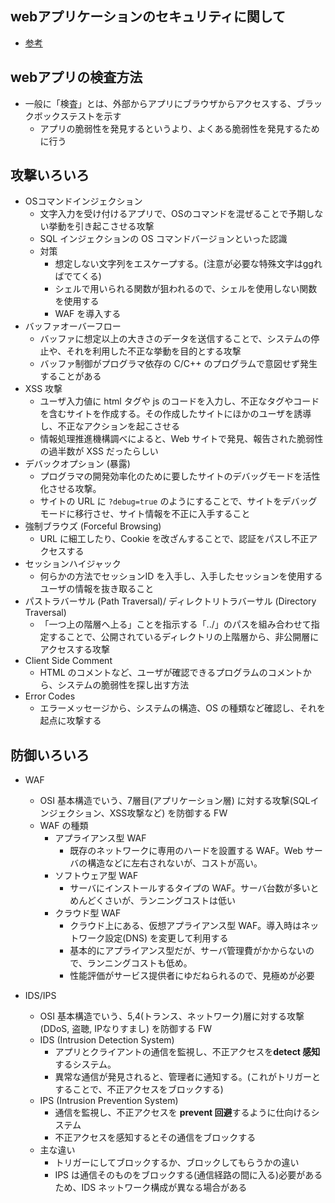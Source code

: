 ## webアプリケーションのセキュリティに関して
- [参考](https://www.atmarkit.co.jp/ait/articles/0309/20/news001.html)

## webアプリの検査方法
- 一般に「検査」とは、外部からアプリにブラウザからアクセスする、ブラックボックステストを示す
    - アプリの脆弱性を発見するというより、よくある脆弱性を発見するために行う

## 攻撃いろいろ
- OSコマンドインジェクション
    - 文字入力を受け付けるアプリで、OSのコマンドを混ぜることで予期しない挙動を引き起こさせる攻撃
    - SQL インジェクションの OS コマンドバージョンといった認識
    - 対策
        - 想定しない文字列をエスケープする。(注意が必要な特殊文字はggればでてくる)
        - シェルで用いられる関数が狙われるので、シェルを使用しない関数を使用する
        - WAF を導入する
- バッファオーバーフロー
    - バッファに想定以上の大きさのデータを送信することで、システムの停止や、それを利用した不正な挙動を目的とする攻撃
    - バッファ制御がプログラマ依存の C/C++ のプログラムで意図せず発生することがある
- XSS 攻撃
    - ユーザ入力値に html タグや js のコードを入力し、不正なタグやコードを含むサイトを作成する。その作成したサイトにほかのユーザを誘導し、不正なアクションを起こさせる
    - 情報処理推進機構調べによると、Web サイトで発見、報告された脆弱性の過半数が XSS だったらしい
- デバックオプション (暴露)
    - プログラマの開発効率化のために要したサイトのデバッグモードを活性化させる攻撃。
    - サイトの URL に `?debug=true` のようにすることで、サイトをデバッグモードに移行させ、サイト情報を不正に入手すること
- 強制ブラウズ (Forceful Browsing)
    - URL に細工したり、Cookie を改ざんすることで、認証をパスし不正アクセスする
- セッションハイジャック
    - 何らかの方法でセッションID を入手し、入手したセッションを使用するユーザの情報を抜き取ること
- パストラバーサル (Path Traversal)/ ディレクトリトラバーサル (Directory Traversal)
    - 「一つ上の階層へ上る」ことを指示する「../」のパスを組み合わせて指定することで、公開されているディレクトリの上階層から、非公開層にアクセスする攻撃
- Client Side Comment
    - HTML のコメントなど、ユーザが確認できるプログラムのコメントから、システムの脆弱性を探し出す方法
- Error Codes
    - エラーメッセージから、システムの構造、OS の種類など確認し、それを起点に攻撃する

## 防御いろいろ
- WAF
    - OSI 基本構造でいう、7層目(アプリケーション層) に対する攻撃(SQLインジェクション、XSS攻撃など) を防御する FW
    - WAF の種類
        - アプライアンス型 WAF
            - 既存のネットワークに専用のハードを設置する WAF。Web サーバの構造などに左右されないが、コストが高い。
        - ソフトウェア型 WAF
            - サーバにインストールするタイプの WAF。サーバ台数が多いとめんどくさいが、ランニングコストは低い
        - クラウド型 WAF
            - クラウド上にある、仮想アプライアンス型 WAF。導入時はネットワーク設定(DNS) を変更して利用する
            - 基本的にアプライアンス型だが、サーバ管理費がかからないので、ランニングコストも低め。
            - 性能評価がサービス提供者にゆだねられるので、見極めが必要

- IDS/IPS
    - OSI 基本構造でいう、5,4(トランス、ネットワーク)層に対する攻撃(DDoS, 盗聴, IPなりすまし) を防御する FW
    - IDS (Intrusion Detection System)
        - アプリとクライアントの通信を監視し、不正アクセスを**detect 感知**するシステム。
        - 異常な通信が発見されると、管理者に通知する。(これがトリガーとすることで、不正アクセスをブロックする)
    - IPS (Intrusion Prevention System)
        - 通信を監視し、不正アクセスを **prevent 回避**するように仕向けるシステム
        - 不正アクセスを感知するとその通信をブロックする
    - 主な違い
        - トリガーにしてブロックするか、ブロックしてもらうかの違い
        - IPS は通信そのものをブロックする(通信経路の間に入る)必要があるため、IDS ネットワーク構成が異なる場合がある

